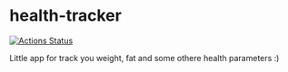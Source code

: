 # health-tracker

[![Actions Status](https://github.com/jjhop/health-tracker/workflows/build_from_master/badge.svg)](https://github.com/jjhop/health-tracker/actions)

Little app for track you weight, fat and some othere health parameters :)
